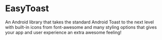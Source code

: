 # EasyToast
An Android library that takes the standard Android Toast to the next level with built-in icons from font-awesome and many styling options that gives your app and user experience an extra awesome feeling!
